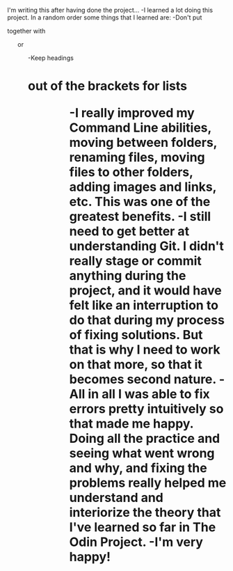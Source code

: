 I'm writing this after having done the project...
-I learned a lot doing this project. In a random order some things that I learned are:
-Don't put <p> together with <ol> or <ul> 
-Keep headings <h1> out of the brackets for lists <ul> <ol>
-I really improved my Command Line abilities, moving between folders, renaming files, moving files to other folders, adding images and links, etc. This was one of the greatest benefits.
-I still need to get better at understanding Git. I didn't really stage or commit anything during the project, and it would have felt like an interruption to do that during my process of fixing solutions. But that is why I need to work on that more, so that it becomes second nature.
-All in all I was able to fix errors pretty intuitively so that made me happy. Doing all the practice and seeing what went wrong and why, and fixing the problems really helped me understand and interiorize the theory that I've learned so far in The Odin Project.
-I'm very happy!
